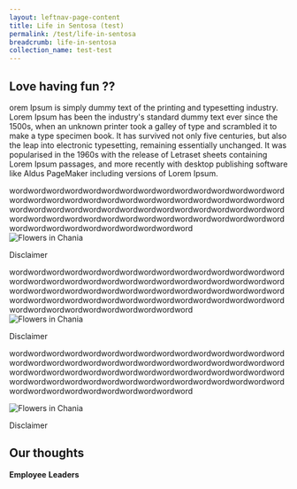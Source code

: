 ```yaml
---
layout: leftnav-page-content
title: Life in Sentosa (test)
permalink: /test/life-in-sentosa
breadcrumb: life-in-sentosa
collection_name: test-test
---
```

## Love having fun ??
orem Ipsum is simply dummy text of the printing and typesetting industry. Lorem Ipsum has been the industry's standard dummy text ever since the 1500s, when an unknown printer took a galley of type and scrambled it to make a type specimen book. It has survived not only five centuries, but also the leap into electronic typesetting, remaining essentially unchanged. It was popularised in the 1960s with the release of Letraset sheets containing Lorem Ipsum passages, and more recently with desktop publishing software like Aldus PageMaker including versions of Lorem Ipsum.  

<div class="grid-container">
  
<div class="grid-item">  
  wordwordwordwordwordwordwordwordwordwordwordwordwordwordwordwordwordwordwordwordwordwordwordwordwordwordwordwordwordwordwordwordwordwordwordwordwordwordwordwordwordwordwordwordwordwordwordwordwordwordwordwordwordwordwordwordwordwordwordwordwordwordwordwordwordwordwordwordwordword
  
</div>

<image class="grid-image" src="images/test/testimage.gif" alt="Flowers in Chania">
<div class="image-text">
  
  Disclaimer
  
</div>
<div class="grid-item"> 
  wordwordwordwordwordwordwordwordwordwordwordwordwordwordwordwordwordwordwordwordwordwordwordwordwordwordwordwordwordwordwordwordwordwordwordwordwordwordwordwordwordwordwordwordwordwordwordwordwordwordwordwordwordwordwordwordwordwordwordwordwordwordwordwordwordwordwordwordwordword
  
</div>

<image class="grid-image" src="images/test/testimage.gif" alt="Flowers in Chania">
<div class="image-text">
  
  Disclaimer
  
</div>
<div class="grid-item">
  
wordwordwordwordwordwordwordwordwordwordwordwordwordwordwordwordwordwordwordwordwordwordwordwordwordwordwordwordwordwordwordwordwordwordwordwordwordwordwordwordwordwordwordwordwordwordwordwordwordwordwordwordwordwordwordwordwordwordwordwordwordwordwordwordwordwordwordwordwordword

</div>

<image class="grid-image" src="images/test/testimage.gif" alt="Flowers in Chania">
<div class="image-text">
  
  Disclaimer
  
</div>
</div>
  
## Our thoughts
  **Employee**
  **Leaders**
  
